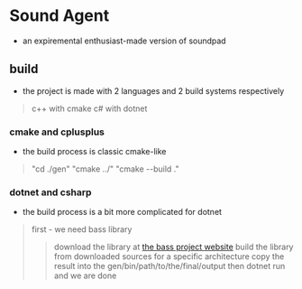 # Sound Agent
- an expiremental enthusiast-made version of soundpad
## build
- the project is made with 2 languages and 2 build systems respectively
> c++ with cmake
> c# with dotnet
### cmake and cplusplus
- the build process is classic cmake-like
> "cd ./gen"
> "cmake ../"
> "cmake --build ."
### dotnet and csharp
- the build process is a bit more complicated for dotnet
> first - we need bass library
> > download the library at [the bass project website](https://www.un4seen.com)
> > build the library from downloaded sources for a specific architecture
> > copy the result into the gen/bin/path/to/the/final/output
> then dotnet run and we are done
